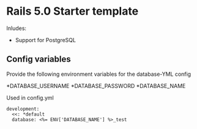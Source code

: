 # Rails 5.0 Starter template

Inludes:
* Support for PostgreSQL 


## Config variables

Provide the following environment variables for the database-YML config

*DATABASE_USERNAME
*DATABASE_PASSWORD
*DATABASE_NAME

Used in config.yml

```
development:
  <<: *default
  database: <%= ENV['DATABASE_NAME'] %>_test
```